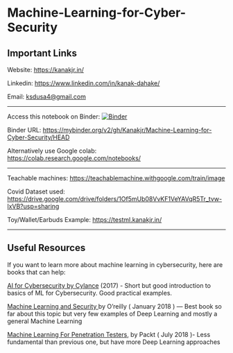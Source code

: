 # Machine-Learning-for-Cyber-Security

## Important Links

Website:  https://kanakjr.in/

Linkedin: https://www.linkedin.com/in/kanak-dahake/

Email: ksdusa4@gmail.com

---

Access this notebook on Binder: [![Binder](https://mybinder.org/badge_logo.svg)](https://mybinder.org/v2/gh/Kanakjr/Machine-Learning-for-Cyber-Security/HEAD)

Binder URL: https://mybinder.org/v2/gh/Kanakjr/Machine-Learning-for-Cyber-Security/HEAD

Alternatively use Google colab: https://colab.research.google.com/notebooks/

---

Teachable machines: https://teachablemachine.withgoogle.com/train/image

Covid Dataset used: https://drive.google.com/drive/folders/1Of5mUb08VvKF1VeYAVqR5Tr_tvw-lxVB?usp=sharing

Toy/Wallet/Earbuds Example: https://testml.kanakjr.in/

---

## Useful Resources

If you want to learn more about machine learning in cybersecurity, here are books that can help:

[AI for Cybersecurity by Cylance](https://pages.cylance.com/en-us-introduction-to-ai-book.html?_ga=2.89683291.1595385041.1538052662-139740503.1538052662) (2017) - Short but good introduction to basics of ML for Cybersecurity. Good practical examples.

[Machine Learning and Security ](http://shop.oreilly.com/product/0636920065555.do)by O’reilly ( January 2018 ) — Best book so far about this topic but very few examples of Deep Learning and mostly a general Machine Learning

[Machine Learning For Penetration Testers](https://www.packtpub.com/networking-and-servers/mastering-machine-learning-penetration-testing), by Packt ( July 2018 )- Less fundamental than previous one, but have more Deep Learning approaches
